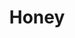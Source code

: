---
templateKey: blog-post
featuredpost: false
featuredimage: /assets/Honey.png
title: Honey
description: Artisan Goods
testfield: 680
---